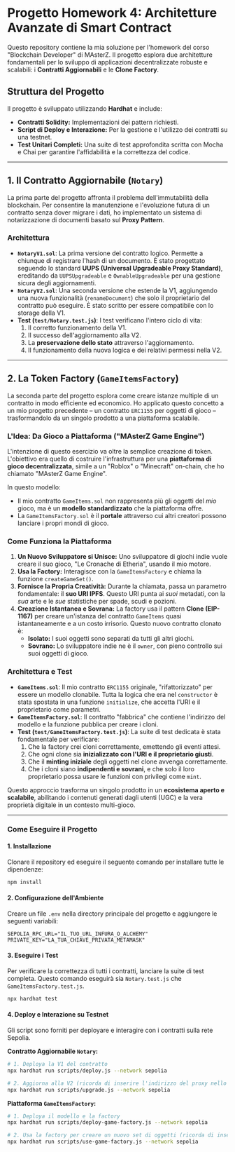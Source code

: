 # Progetto Homework 4: Architetture Avanzate di Smart Contract

Questo repository contiene la mia soluzione per l'homework del corso "Blockchain Developer" di MAsterZ. Il progetto esplora due architetture fondamentali per lo sviluppo di applicazioni decentralizzate robuste e scalabili: i **Contratti Aggiornabili** e le **Clone Factory**.

## Struttura del Progetto

Il progetto è sviluppato utilizzando **Hardhat** e include:
*   **Contratti Solidity:** Implementazioni dei pattern richiesti.
*   **Script di Deploy e Interazione:** Per la gestione e l'utilizzo dei contratti su una testnet.
*   **Test Unitari Completi:** Una suite di test approfondita scritta con Mocha e Chai per garantire l'affidabilità e la correttezza del codice.

---

## 1. Il Contratto Aggiornabile (`Notary`)

La prima parte del progetto affronta il problema dell'immutabilità della blockchain. Per consentire la manutenzione e l'evoluzione futura di un contratto senza dover migrare i dati, ho implementato un sistema di notarizzazione di documenti basato sul **Proxy Pattern**.

### Architettura

*   **`NotaryV1.sol`**: La prima versione del contratto logico. Permette a chiunque di registrare l'hash di un documento. È stato progettato seguendo lo standard **UUPS (Universal Upgradeable Proxy Standard)**, ereditando da `UUPSUpgradeable` e `OwnableUpgradeable` per una gestione sicura degli aggiornamenti.
*   **`NotaryV2.sol`**: Una seconda versione che estende la V1, aggiungendo una nuova funzionalità (`renameDocument`) che solo il proprietario del contratto può eseguire. È stato scritto per essere compatibile con lo storage della V1.
*   **Test (`test/Notary.test.js`)**: I test verificano l'intero ciclo di vita:
    1.  Il corretto funzionamento della V1.
    2.  Il successo dell'aggiornamento alla V2.
    3.  La **preservazione dello stato** attraverso l'aggiornamento.
    4.  Il funzionamento della nuova logica e dei relativi permessi nella V2.

---

## 2. La Token Factory (`GameItemsFactory`)

La seconda parte del progetto esplora come creare istanze multiple di un contratto in modo efficiente ed economico. Ho applicato questo concetto a un mio progetto precedente – un contratto `ERC1155` per oggetti di gioco – trasformandolo da un singolo prodotto a una piattaforma scalabile.

### L'Idea: Da Gioco a Piattaforma ("MAsterZ Game Engine")

L'intenzione di questo esercizio va oltre la semplice creazione di token. L'obiettivo era quello di costruire l'infrastruttura per una **piattaforma di gioco decentralizzata**, simile a un "Roblox" o "Minecraft" on-chain, che ho chiamato "MAsterZ Game Engine".

In questo modello:
*   Il mio contratto `GameItems.sol` non rappresenta più gli oggetti del *mio* gioco, ma è un **modello standardizzato** che la piattaforma offre.
*   La `GameItemsFactory.sol` è il **portale** attraverso cui altri creatori possono lanciare i propri mondi di gioco.

### Come Funziona la Piattaforma

1.  **Un Nuovo Sviluppatore si Unisce:** Uno sviluppatore di giochi indie vuole creare il suo gioco, "Le Cronache di Etheria", usando il mio motore.
2.  **Usa la Factory:** Interagisce con la `GameItemsFactory` e chiama la funzione `createGameSet()`.
3.  **Fornisce la Propria Creatività:** Durante la chiamata, passa un parametro fondamentale: il **suo URI IPFS**. Questo URI punta ai *suoi* metadati, con la *sua* arte e le *sue* statistiche per spade, scudi e pozioni.
4.  **Creazione Istantanea e Sovrana:** La factory usa il pattern **Clone (EIP-1167)** per creare un'istanza del contratto `GameItems` quasi istantaneamente e a un costo irrisorio. Questo nuovo contratto clonato è:
    *   **Isolato:** I suoi oggetti sono separati da tutti gli altri giochi.
    *   **Sovrano:** Lo sviluppatore indie ne è il `owner`, con pieno controllo sui suoi oggetti di gioco.

### Architettura e Test

*   **`GameItems.sol`**: Il mio contratto `ERC1155` originale, "rifattorizzato" per essere un modello clonabile. Tutta la logica che era nel `constructor` è stata spostata in una funzione `initialize`, che accetta l'URI e il proprietario come parametri.
*   **`GameItemsFactory.sol`**: Il contratto "fabbrica" che contiene l'indirizzo del modello e la funzione pubblica per creare i cloni.
*   **Test (`test/GameItemsFactory.test.js`)**: La suite di test dedicata è stata fondamentale per verificare:
    1.  Che la factory crei cloni correttamente, emettendo gli eventi attesi.
    2.  Che ogni clone sia **inizializzato con l'URI e il proprietario giusti**.
    3.  Che il **minting iniziale** degli oggetti nel clone avvenga correttamente.
    4.  Che i cloni siano **indipendenti e sovrani**, e che solo il loro proprietario possa usare le funzioni con privilegi come `mint`.

Questo approccio trasforma un singolo prodotto in un **ecosistema aperto e scalabile**, abilitando i contenuti generati dagli utenti (UGC) e la vera proprietà digitale in un contesto multi-gioco.

---

### Come Eseguire il Progetto

#### 1. Installazione

Clonare il repository ed eseguire il seguente comando per installare tutte le dipendenze:
```bash
npm install
```

#### 2. Configurazione dell'Ambiente

Creare un file `.env` nella directory principale del progetto e aggiungere le seguenti variabili:
```
SEPOLIA_RPC_URL="IL_TUO_URL_INFURA_O_ALCHEMY"
PRIVATE_KEY="LA_TUA_CHIAVE_PRIVATA_METAMASK"
```

#### 3. Eseguire i Test

Per verificare la correttezza di tutti i contratti, lanciare la suite di test completa. Questo comando eseguirà sia `Notary.test.js` che `GameItemsFactory.test.js`.
```bash
npx hardhat test
```

#### 4. Deploy e Interazione su Testnet

Gli script sono forniti per deployare e interagire con i contratti sulla rete Sepolia.

**Contratto Aggiornabile `Notary`:**
```bash
# 1. Deploya la V1 del contratto
npx hardhat run scripts/deploy.js --network sepolia

# 2. Aggiorna alla V2 (ricorda di inserire l'indirizzo del proxy nello script 'upgrade.js')
npx hardhat run scripts/upgrade.js --network sepolia
```

**Piattaforma `GameItemsFactory`:**
```bash
# 1. Deploya il modello e la factory
npx hardhat run scripts/deploy-game-factory.js --network sepolia

# 2. Usa la factory per creare un nuovo set di oggetti (ricorda di inserire l'indirizzo della factory nello script 'use-game-factory.js')
npx hardhat run scripts/use-game-factory.js --network sepolia
```